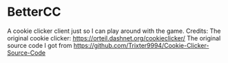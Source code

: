 # BetterCC
A cookie clicker client just so I can play around with the game.
Credits:
The original cookie clicker: https://orteil.dashnet.org/cookieclicker/
The original source code I got from https://github.com/Trixter9994/Cookie-Clicker-Source-Code
